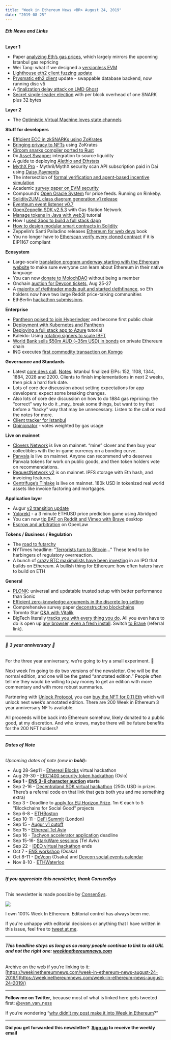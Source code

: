 ```yaml
---
title: "Week in Ethereum News <BR> August 24, 2019"
date: "2019-08-25"
---
```


###### **Eth News and Links**

**Layer 1**

- Paper [analyzing Eth’s gas prices](https://arxiv.org/abs/1905.00553), which largely mirrors the upcoming Istanbul gas repricing
- Wei Tang: what if we designed a [versionless EVM](https://that.world/~essay/nevm/)
- [Lighthouse eth2 client fuzzing update](https://lighthouse.sigmaprime.io/fuzzing-01.html)
- [Prysmatic eth2 client](https://medium.com/prysmatic-labs/ethereum-2-0-development-update-33-prysmatic-labs-5ce8c2baafcf) update - swappable database backend, now running disc v5
- A [finalization delay attack on LMD Ghost](https://ethresear.ch/t/decoy-flip-flop-attack-on-lmd-ghost/6001)
- [Secret single-leader election](https://ethresear.ch/t/low-overhead-secret-single-leader-election/5994) with per block overhead of one SNARK plus 32 bytes

**Layer 2**

- The [Optimistic Virtual Machine loves state channels](https://medium.com/plasma-group/the-ovm-%EF%B8%8Fs-your-scaling-solution-state-channel-edition-ed13de56e249)

**Stuff for developers**

- [Efficient ECC in zkSNARKs using ZoKrates](https://medium.com/zokrates/efficient-ecc-in-zksnarks-using-zokrates-bd9ae37b8186)
- [Bringing privacy to NFTs](https://medium.com/centrifuge/bringing-privacy-to-non-fungible-tokens-a-recap-from-the-zokrates-workshop-at-zcon1-6d9ea8a74b7f) using ZoKrates
- [Circom snarks compiler ported to Rust](https://github.com/iden3/rust-circom-experimental)
- 0x [Asset Swapper](https://blog.0xproject.com/contract-fillable-liquidity-made-simple-8b9cf1b2f2f2) integration to source liquidity
- A guide to deploying [Alethio and Ethstats](https://medium.com/alethio/a-guide-to-deploying-alethios-free-open-source-products-18216617722e)
- [MythX Pro](https://medium.com/consensys-diligence/announcing-mythx-pro-c8ea5ecc9c59) - Mythril/MythX security scan API subscription paid in Dai using [Daisy Payments](https://www.daisypayments.com/)
- The intersection of [formal verification and agent-based incentive simulation](https://medium.com/gauntlet-networks/formal-verification-and-incentive-simulation-as-necessary-complements-in-smart-contract-security-67a571ebcce8)
- Academic [survey paper on EVM security](https://arxiv.org/pdf/1908.04507.pdf)
- Compound’s [Open Oracle System](https://medium.com/compound-finance/announcing-compound-open-oracle-development-cff36f06aad3) for price feeds. Running on Rinkeby.
- [Solidity2UML class diagram generation v1 release](https://github.com/naddison36/sol2uml#solidity-2-uml)
- [Eventeum event listener v0.7](https://github.com/ConsenSys/eventeum)
- [OpenZeppelin SDK v2.5.3](https://github.com/OpenZeppelin/openzeppelin-sdk/releases/tag/v2.5.3) with Gas Station Network
- [Manage tokens in Java with web3j](https://kauri.io/article/d13e911bbf624108b1d5718175a5e0a0/manage-erc20-tokens-in-java-with-web3j) tutorial
- How I [used 3box to build a full stack dapp](https://medium.com/@pedrouid/how-i-used-3box-to-build-a-full-stack-dapp-49d3ef9365cb)
- [How to design modular smart contracts in Solidity](https://liamz.co/blog/how-to-design-modular-smart-contracts-in-solidity-using-the-target-pattern/)
- Zeppelin’s Santi Palladino releases [Ethereum for web devs](https://www.apress.com/us/book/9781484252772) book
- You no longer have to [Etherscan verify every cloned contract](https://medium.com/etherscan-blog/eip-1167-minimal-proxy-contract-on-etherscan-3eaedd85ef50) if it is EIP1167 compliant

**Ecosystem**

- Large-scale [translation program underway starting with the Ethereum website](https://blog.ethereum.org/2019/08/20/Translating-Ethereum-for-our-Global-Community/) to make sure everyone can learn about Ethereum in their native language
- You can now [donate to MolochDAO](https://twitter.com/MolochDAO/status/1162338964122021890) without being a member
- Onchain [auction for Devcon tickets](http://ethercards.devcon.org/), Aug 25-27
- A [majority of r/ethtrader mods quit and started r/ethfinance](https://www.reddit.com/r/ethfinance/), so Eth holders now have two large Reddit price-talking communities
- EthBerlin [hackathon submissions](https://zwei.devpost.com/submissions).

**Enterprise**

- [Pantheon poised to join Hyperledger](https://www.coindesk.com/ethereum-could-become-first-public-blockchain-with-official-hyperledger-project) and become first public chain
- [Deployment with Kubernetes and Pantheon](https://pegasys.tech/accelerate-blockchain-deployment-with-kubernetes-pantheon/)
- [Deploying a full stack app to Azure](https://kauri.io/article/d37518870cba4caeab6a95624254a6b8/v1/deploying-a-full-stack-dapp-to-microsoft-azure) tutorial
- Kaleido: Using [rotating signers to scale IBFT](https://kaleido.io/using-rotating-signers-to-scale-ibft-consensus-algorithm/)
- [World Bank sells $50m AUD (~35m USD) in bonds](https://www.worldbank.org/en/news/press-release/2019/08/16/world-bank-issues-second-tranche-of-blockchain-bond-via-bond-i) on private Ethereum chain
- ING executes [first commodity transaction on Komgo](https://www.ingwb.com/themes/distributed-ledger-technology-articles/ing-executes-first-commodity-trade-transaction-on-komgo)

**Governance and Standards**

- Latest [core devs call](https://www.youtube.com/watch?v=yO0WdT-J64w). [Notes](https://github.com/ethereum/pm/blob/48d690ba04ab1a09c3ec4b98d22b0f4cc7d254df/All%20Core%20Devs%20Meetings/Meeting%2069.md). Istanbul finalized EIPs: 152, 1108, 1344, 1884, 2028 and 2200. Clients to finish implementations in next 2 weeks, then pick a hard fork date.
- Lots of core dev discussion about setting expectations for app developers: expect some breaking changes.
- Also lots of core dev discussion on how to do 1884 gas repricing: the “correct” way to do it \_may\_ break some things, but want to try that before a “hacky” way that may be unnecessary. Listen to the call or read the notes for more.
- [Client tracker for Istanbul](https://notes.ethereum.org/@holiman/SyT_rGjNr)
- [Opinionator](https://blog.slock.it/introducing-the-opinionator-1d0bf0438aab) - votes weighted by gas usage

**Live on mainnet**

- [Clovers Network](https://medium.com/@billyrennekamp/launching-clovers-network-2bbe76acaa37) is live on mainnet. “mine” clover and then buy your collectibles with the in-game currency on a bonding curve.
- [Panvala](https://medium.com/@Panvala/batch-four-and-the-astrotrope-6fddd573322a) is live on mainnet. Anyone can recommend who deserves Panvala tokens for work on public goods, and then token holders vote on recommendations.
- [RequestNetwork v2](https://request.network/en/2019/08/19/request-version-2-0-mainnet-released/) is on mainnet. IPFS storage with Eth hash, and invoicing features.
- [Centrifuge’s Tinlake](https://medium.com/centrifuge/centrifuges-tinlake-goes-live-with-the-financing-of-more-than-usd180k-2cc6ce176a1b) is live on mainnet. 180k USD in tokenized real world assets like invoice factoring and mortgages.

**Application layer**

- Augur [v2 transition update](https://www.augur.net/blog/v2-transition-update/)
- [Yolorekt](https://medium.com/yolorekt/meet-yolorekt-ethereums-newest-dapp-9a9173f8eaef) - a 3 minute ETHUSD price prediction game using Abridged
- You can now [tip BAT on Reddit and Vimeo with Brave](https://twitter.com/AttentionToken/status/1164283113112924160) desktop
- [Escrow and arbitration](https://medium.com/@rosscampbell9/digital-escrow-and-arbitration-on-openlaw-and-ethereum-9e2c498c6495) on OpenLaw

**Tokens / Business / Regulation**

- The [road to futarchy](https://medium.com/level-k/the-road-to-futarchy-87edc282c2b)
- NYTimes headline: “[Terrorists turn to Bitcoin](https://www.nytimes.com/2019/08/18/technology/terrorists-bitcoin.html)…” These tend to be harbingers of regulatory overreaction.
- A bunch of [crazy BTC maximalists have been investing](https://www.coindesk.com/crypto-and-security-token-exchange-inx-to-raise-130-million-in-landmark-ipo) in an IPO that builds on Ethereum. A bullish thing for Ethereum: how often haters have to build on ETH

**General**

- [PLONK](https://eprint.iacr.org/2019/953.pdf): universal and updatable trusted setup with better performance than Sonic
- [Efficient zero-knowledge arguments in the discrete log setting](https://eprint.iacr.org/2019/944)
- Comprehensive survey paper [deconstructing blockchains](https://arxiv.org/pdf/1908.08316.pdf)
- Toronto Star [Q&A with Vitalik](https://www.thestar.com/business/2019/08/19/ethereums-vitalik-buterin-on-reducing-cryptocurrencys-risks.html)
- BigTech literally [tracks you with every thing you do](https://www.nytimes.com/interactive/2019/08/23/opinion/data-internet-privacy-tracking.html). All you even have to do is open up [any browser, even a fresh install](https://twitter.com/jonathansampson/status/1165353213308129281). Switch [to Brave](https://brave.com/wee307) (referral link).

* * *

###### 🎂 **3 year anniversary** 🎂

For the three year anniversary, we’re going to try a small experiment. 🥼

Next week I’m going to do two versions of the newsletter. One will be the normal edition, and one will be the gated “annotated edition.” People often tell me they would be willing to pay money to get an edition with more commentary and with more robust summaries.

Partnering with [Unlock Protocol](https://unlock-protocol.com/), you can [buy the NFT for 0.11 Eth](https://weekinethereumnews.com/three-year-anniversary-edition/) which will unlock next week’s annotated edition. There are 200 Week in Ethereum 3 year anniversary NFTs available.

All proceeds will be back into Ethereum somehow, likely donated to a public good, at my discretion. And who knows, maybe there will be future benefits for the 200 NFT holders?

* * *

###### **Dates of Note**

_Upcoming dates of note (new in **bold**)_**:**

- Aug 28-Sep11 - [Ethereal Blocks](https://hackathons.gitcoin.co/ethereal-blocks/) virtual hackathon
- Aug 29-30 - [ERC1400 security token hackathon](https://medium.com/@ramvi/invitation-to-hackathon-in-oslo-29-30-august-1d8ec54a26ad) (Oslo)
- **Sep 1 - [ENS 3-6 character auction](https://medium.com/the-ethereum-name-service/timeline-for-3-6-character-name-reservation-auction-and-instant-registrations-e39aa2f89dc9) starts**
- Sep 2-16 - [Decentraland SDK virtual hackathon](https://hack.decentraland.org/?with=weekinethereum) (250k USD in prizes. There’s a referral code on that link that gets both you and me something extra)
- Sep 3 - Deadline to [apply for EU Horizon Prize](https://ec.europa.eu/info/funding-tenders/opportunities/portal/screen/opportunities/topic-details/blockchain-eicprize-2019). 1m € each to 5 "Blockchains for Social Good" projects
- Sep 6-8 - [ETHBoston](https://eth.boston/)
- Sep 10-11 - [DeFi Summit](https://defisumm.it/) (London)
- Sep 15 - [Augur v1 cutoff](https://www.augur.net/blog/v1-cutoff/)
- Sep 15 - [Ethereal Tel Aviv](https://etherealsummit.com/events/ethereal-tel-aviv/)
- Sep 16 - [Tachyon accelerator application](https://labs.consensys.net/tachyon/) deadline
- Sep 15-16- [StarkWare sessions](https://www.starkware.co/sessions/) (Tel Aviv)
- Sep 22 - [IDEO virtual hackathon](https://coinlist.co/build/ideo) ends
- Oct 7 - [ENS workshop](https://medium.com/the-ethereum-name-service/ens-workshop-applications-are-now-open-f46db6c63384) (Osaka)
- Oct 8-11 - [DeVcon](https://devcon.org/) (Osaka) and [Devcon social events calendar](http://osaka.kickback.events/events/)
- Nov 8-10 - [ETHWaterloo](https://ethwaterloo.com/)

* * *

###### **If you appreciate this newsletter, thank ConsenSys**

This newsletter is made possible by [ConsenSys](https://consensys.net/).  

[![](https://cdn.substack.com/image/fetch/w_1100,c_limit,f_auto,q_auto:good/https%3A%2F%2Fbucketeer-e05bbc84-baa3-437e-9518-adb32be77984.s3.amazonaws.com%2Fpublic%2Fimages%2F08f1b2fd-57e2-4d4b-bd42-730c769114be_240x240.jpeg)](https://cdn.substack.com/image/fetch/c_limit,f_auto,q_auto:good/https%3A%2F%2Fbucketeer-e05bbc84-baa3-437e-9518-adb32be77984.s3.amazonaws.com%2Fpublic%2Fimages%2F08f1b2fd-57e2-4d4b-bd42-730c769114be_240x240.jpeg)

  
I own 100% Week In Ethereum. Editorial control has always been me.

If you're unhappy with editorial decisions or anything that I have written in this issue, feel free to [tweet at me](https://twitter.com/evan_van_ness).

* * *

###### **This headline stays as long as so many people continue to link to old URL and not the right one: [weekinethereumnews.com](https://weekinethereumnews.com/)** 

Archive on the web if you’re linking to it: [https://weekinethereumnews.com/week-in-ethereum-news-august-24-2019/](https://weekinethereumnews.com/week-in-ethereum-news-august-24-2019/)

* * *

**Follow me on Twitter**, because most of what is linked here gets tweeted first: [@evan\_van\_ness](https://twitter.com/evan_van_ness)

If you’re wondering “[why didn’t my post make it into Week in Ethereum](https://www.evanvanness.com/post/179914035841/why-didnt-my-post-make-the-newsletter)?”

* * *

**Did you get forwarded this newsletter?  [Sign up](https://weekinethereum.substack.com/subscribe#about) to receive the weekly email**
